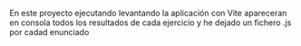 En este proyecto ejecutando levantando la aplicación con Vite apareceran en consola todos los resultados de cada ejercicio y he dejado un fichero .js por cadad enunciado
